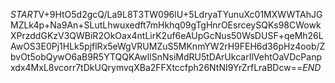 $START$V+9HtO5d2gcQ/La9L8T3TW096lU+5LdryaTYunuXc01MXWWTAhJGMZLk4p+Na9An+SLutLhwuxedft7mHkhq09gTgHnrOEsrceySQKs98CWowkXPrzddGKzV3QWBiR2OkOax4ntLirK2uf6eAUpGcNus50WsDUSF+qeMh26LAwOS3E0Pj1HLk5pjflRx5eWgVRUMZuS5MKnmYW2rH9FEH6d36pHz4oob/ZbvOt5obQywO6aB9R5YTQQKAwIlSnNsiMdRU5tDArUkcarIlVehtOaVDcPanpxdx4MxL8vcorr7tDkUQrymvqXBa2FFXtccfph26NtNI9YrZrfLraBDcw==$END$